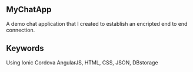 

## MyChatApp

A demo chat application that I created to establish an encripted end to end connection.

## Keywords

Using Ionic Cordova AngularJS, HTML, CSS, JSON, DBstorage

